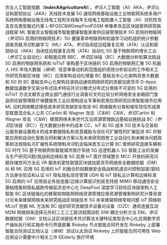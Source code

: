 农业人工智能指数（**IndexAAgricultureAI**），*参见*人工智能（AI）AKA，*参见*认证和密钥协议（AKA）天线技术发展 5G 通信网络基础设施工业物联网系统多用户系统网络基础设施无线电工程和天线每年无线电工程配置人工智能（AI）对抗性攻击攻击类型箱式约束 L-BFGSC&WDeepFoolFGSM 单像素攻击区块链案例研究挑战框架 ML 智能农业智能城市智能健康智能家居供应链管理技术 5G 启用的物联网（*参见*5G 启用的物联网技术）5G 健康革命物联网和机器学习动机组织统计参数调查贡献*另见*机器学习（ML）ATA，*参见*自闭症远程康复应用（ATA）认证和密钥协议（AKA）自闭症远程康复应用（ATA）自动化 5G 基于物联网的增长工业（*参见*工业自动化）和智能应用 BBC，*参见*区块链（BC）大数据分析和算法挑战 5G 启用的物联网系统和 IoTIoT 架构基于区块链的 5G 启用的物联网汇聚 5G 机器人 HIS 市场大数据（*继续*）信息审查动机和范围组织绩效分析拟议的工作相关工作研究贡献区块链（BC）应用架构自动化增量 BC 基础去中心化架构背景大数据和 5G 的 BC 基础去中心化架构目录挑战通信网络研究的贡献加密货币 D-Apps 数据加速数字交易分布式技术特征共识分散式分布式分类账不可变的 5G 启用的 IoTIoT 方法文献农业商业部门通信行业调查论文的比较分析网络安全金融部门食品供应链管理医疗保健服务工业应用制造业军事和民用应用研究应用智能城市应用 ML 动机网络概述降低成本研究贡献安全改进 6G 网络服务分类和缩写信任形成类型联盟混合私人公共 CCarlini 和 Wagner 攻击（C&W）C&W，*参见*Carlini 和 Wagner 攻击（C&W）蜂窝网络未来世代互动资源管理路边基础设施挑战 BC（*参见*区块链（BC））在大数据分析中的成本 CC，IoT 和 5G 成本 5G 技术与交易和云服务器设置相关的成本数据隐私和恶意威胁与信任可扩展性的扩展促进 BC 的智能应用和自动化智能合同和解决方案以及未来研究趋势工业自动化和未解决问题政策和法规隐私可扩展性系统限制*另见*机会临床医生云计算 BC 案例研究连接车辆和 5G 时代 5G 基于物联网和智能城市医疗系统 5G 巡逻机器人 5G 智能工业的发展与生产研究问题/挑战和边缘标准 5G 启用 IoT 医疗领域整合 MCC 开放的研究问题存储空间方法云 VR 服务机密性联盟区块链加密货币网络安全数据挖掘（DM）AI 和 ML 应用 5G 启用的 IoT 的融合阶段数据安全挑战和机遇访问控制加密/密码方法身份验证和认证 IoT 隐私隐私信任管理 UDN 和 IoT 隐私云计算和边缘标准 5G 启用的 IoT 应用层业务层连接/边缘计算层识别层支持层 MIMO 移动通信安全基础措施和隐私威胁传输延迟去中心化 DeepFool 深度学习目标区块链架构人工智能 BC 区块链强化的蜂窝和物联网网络资源管理应用资源管理案例研究计算资源讨论未来蜂窝网络未来研究挑战区块链技术 5G 未来蜂窝网络常规问题 IoT 网络和 MLIoT 挖掘 ML 方法和 BC 组织研究贡献技术设备对设备（D2D）通信连接互动 M2M 网络频率选择元件的二工三工路流程图动机 SIW 耦合分析方法 DM，*参见*数据挖掘（DM）文档认证区块链技术共识算法关键特征类型去中心化应用数字资产操纵执行和实施命令行界面部署 Rinkeby 节点智能合同开发在 Rinkeby 上部署智能合同测试文档认证（*继续*）测试以太测试 Rinkeby 上的智能合同可用性 Web 应用设计需要中介相关工作 EElderly 医疗环境
